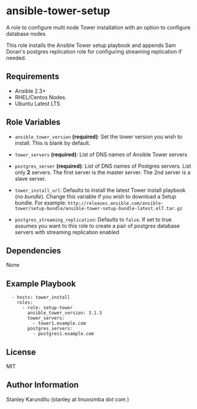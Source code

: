 ansible-tower-setup
=========

A role to configure multi node Tower installation with an option to configure
database nodes

This role installs the Ansible Tower setup playbook and appends Sam Doran's
postgres replication role for configuring streaming replication if needed.

Requirements
------------

* Ansible 2.3+
* RHEL/Centos Nodes.
* Ubuntu Latest LTS

Role Variables
--------------

* ``ansible_tower_version`` **(required)**: Set the tower version you wish to install. This is blank by default.

* ``tower_servers`` **(required)**: List of DNS names of Ansible Tower servers

* ``postgres_server`` **(required)**: List of DNS names of Postgres servers. List only **2**
  servers. The first server is the master server. The 2nd server is a slave server.

* ``tower_install_url``: Defaults to install the latest Tower install playbook (_no
  bundle_). Change this variable if you wish to download a Setup bundle. For
example: ``http://releases.ansible.com/ansible-tower/setup-bundle/ansible-tower-setup-bundle-latest.el7.tar.gz ``

* ``postgres_streaming_replication``: Defaults to ``false``. If set to true assumes
  you want to this role to create a pair of postgres database servers with
  streaming replication enabled



Dependencies
------------

None

Example Playbook
----------------

```
  - hosts: tower_install
    roles:
      - role: setup-tower
        ansible_tower_version: 3.1.3
        tower_servers:
          - tower1.example.com
        postgres_servers:
          - postgres1.example.com
```

License
-------

MIT

Author Information
------------------

Stanley Karunditu (stanley at linuxsimba dot com )
